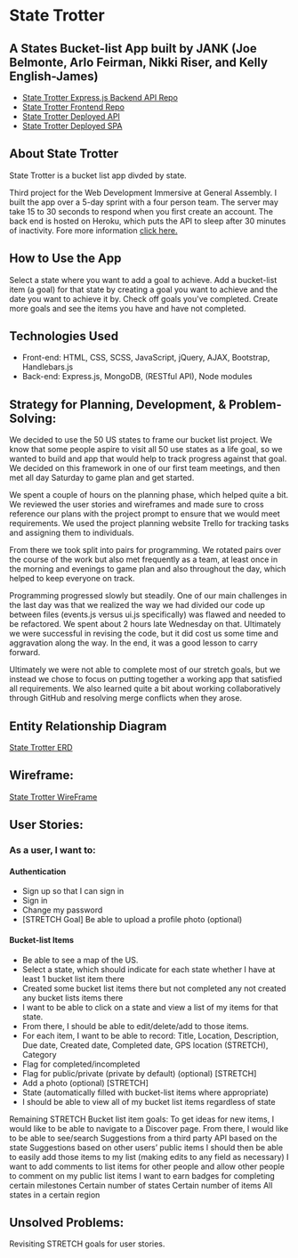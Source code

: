 # State Trotter
## A States Bucket-list App built by JANK (Joe Belmonte, Arlo Feirman, Nikki Riser, and Kelly English-James)
- [State Trotter Express.js Backend API Repo](https://github.com/WDI-BOS-17-JANK/backend-state-trotter)
- [State Trotter Frontend Repo](https://github.com/WDI-BOS-17-JANK/frontend-state-trotter)
- [State Trotter Deployed API](https://mysterious-plains-14810.herokuapp.com/)
- [State Trotter Deployed SPA](https://wdi-bos-17-jank.github.io/frontend-state-trotter/)

## About State Trotter
State Trotter is a bucket list app divded by state.

Third project for the Web Development Immersive at General Assembly.
I built the app over a 5-day sprint with a four person team. The server may take 15 to 30 seconds to respond when you first create an account. The back end is hosted on Heroku, which puts the API to sleep after 30 minutes of inactivity.
Fore more information [click here.](https://devcenter.heroku.com/articles/free-dyno-hours)

## How to Use the App
Select a state where you want to add a goal to achieve. Add a bucket-list item (a goal) for that state by creating a goal you want to achieve and the date you want to achieve it by. Check off goals you've completed. Create more goals and see the items you have and have not completed.

## Technologies Used
- Front-end: HTML, CSS, SCSS, JavaScript, jQuery, AJAX, Bootstrap, Handlebars.js
- Back-end: Express.js, MongoDB, (RESTful API), Node modules

## Strategy for Planning, Development, & Problem-Solving:
We decided to use the 50 US states to frame our bucket list project.  We know that some
people aspire to visit all 50 use states as a life goal, so we wanted to build and app
that would help to track progress against that goal.  We decided on this framework in
one of our first team meetings, and then met all day Saturday to game plan and get started.

We spent a couple of hours on the planning phase, which helped quite a bit.  We
reviewed the user stories and wireframes and made sure to cross reference our plans
with the project prompt to ensure that we would meet requirements.  We used the project
planning website Trello for tracking tasks and assigning them to individuals.

From there we took split into pairs for programming.  We rotated pairs over the course
of the work but also met frequently as a team, at least once in the morning and evenings
to game plan and also throughout the day, which helped to keep everyone on track.

Programming progressed slowly but steadily.  One of our main challenges in the last
day was that we realized the way we had divided our code up between files (events.js
versus ui.js specifically) was flawed and needed to be refactored.  We spent about
2 hours late Wednesday on that.  Ultimately we were successful in revising the code,
but it did cost us some time and aggravation along the way.  In the end, it was a
good lesson to carry forward.

Ultimately we were not able to complete most of our stretch goals, but we instead
we chose to focus on putting together a working app that satisfied all requirements.
We also learned quite a bit about working collaboratively through GitHub and
resolving merge conflicts when they arose.

## Entity Relationship Diagram
 [State Trotter ERD](https://www.dropbox.com/s/9rsuenwt6w0ldam/ERD-revised-2.png?dl=0)

## Wireframe:
 [State Trotter WireFrame](https://drive.google.com/file/d/0B085YpY7Y_tmVUJtVDVpbnNJUkk/view)

## User Stories:
### As a user, I want to:
#### Authentication
- Sign up so that I can sign in
- Sign in
- Change my password
- [STRETCH Goal] Be able to upload a profile photo (optional)

#### Bucket-list Items
- Be able to see a map of the US.
- Select a state, which should indicate for each state whether I have at least 1 bucket list item there
- Created some bucket list items there but not completed any not created any bucket lists items there
- I want to be able to click on a state and view a list of my items for that state.
- From there, I should be able to edit/delete/add to those items.
- For each item, I want to be able to record: Title, Location, Description, Due date, Created date, Completed date, GPS location (STRETCH), Category
- Flag for completed/incompleted
- Flag for public/private (private by default) (optional) [STRETCH]
- Add a photo (optional) [STRETCH]
- State (automatically filled with bucket-list items where appropriate)
- I should be able to view all of my bucket list items regardless of state

Remaining STRETCH Bucket list item goals:
To get ideas for new items, I would like to be able to navigate to a Discover page.  From there, I would like to be able to see/search
Suggestions from a third party API based on the state
Suggestions based on other users’ public items
I should then be able to easily add those items to my list (making edits to any field as necessary)
I want to add comments to list items for other people and allow other people to comment on my public list items
I want to earn badges for completing certain milestones
Certain number of states
Certain number of items
All states in a certain region

## Unsolved Problems:
 Revisiting STRETCH goals for user stories.
